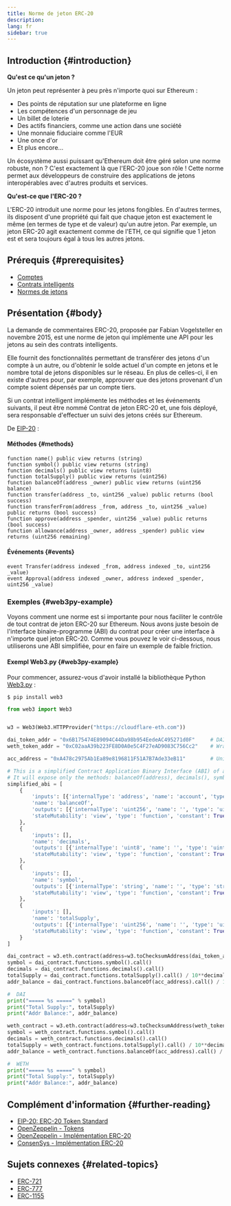 ```yaml
---
title: Norme de jeton ERC-20
description:
lang: fr
sidebar: true
---
```


## Introduction {#introduction}

**Qu'est ce qu'un jeton ?**

Un jeton peut représenter à peu près n'importe quoi sur Ethereum :

- Des points de réputation sur une plateforme en ligne
- Les compétences d'un personnage de jeu
- Un billet de loterie
- Des actifs financiers, comme une action dans une société
- Une monnaie fiduciaire comme l'EUR
- Une once d'or
- Et plus encore...

Un écosystème aussi puissant qu'Ethereum doit être géré selon une norme robuste, non ? C'est exactement là que l'ERC-20 joue son rôle ! Cette norme permet aux développeurs de construire des applications de jetons interopérables avec d'autres produits et services.

**Qu'est-ce que l'ERC-20 ?**

L'ERC-20 introduit une norme pour les jetons fongibles. En d'autres termes, ils disposent d'une propriété qui fait que chaque jeton est exactement le même (en termes de type et de valeur) qu'un autre jeton. Par exemple, un jeton ERC-20 agit exactement comme de l'ETH, ce qui signifie que 1 jeton est et sera toujours égal à tous les autres jetons.

## Prérequis {#prerequisites}

- [Comptes](/developers/docs/accounts)
- [Contrats intelligents](/developers/docs/smart-contracts/)
- [Normes de jetons](/developers/docs/standards/tokens/)

## Présentation {#body}

La demande de commentaires ERC-20, proposée par Fabian Vogelsteller en novembre 2015, est une norme de jeton qui implémente une API pour les jetons au sein des contrats intelligents.

Elle fournit des fonctionnalités permettant de transférer des jetons d'un compte à un autre, ou d'obtenir le solde actuel d'un compte en jetons et le nombre total de jetons disponibles sur le réseau. En plus de celles-ci, il en existe d'autres pour, par exemple, approuver que des jetons provenant d'un compte soient dépensés par un compte tiers.

Si un contrat intelligent implémente les méthodes et les événements suivants, il peut être nommé Contrat de jeton ERC-20 et, une fois déployé, sera responsable d'effectuer un suivi des jetons créés sur Ethereum.

De [EIP-20](https://eips.ethereum.org/EIPS/eip-20) :

#### Méthodes {#methods}

```solidity
function name() public view returns (string)
function symbol() public view returns (string)
function decimals() public view returns (uint8)
function totalSupply() public view returns (uint256)
function balanceOf(address _owner) public view returns (uint256 balance)
function transfer(address _to, uint256 _value) public returns (bool success)
function transferFrom(address _from, address _to, uint256 _value) public returns (bool success)
function approve(address _spender, uint256 _value) public returns (bool success)
function allowance(address _owner, address _spender) public view returns (uint256 remaining)
```

#### Événements {#events}

```solidity
event Transfer(address indexed _from, address indexed _to, uint256 _value)
event Approval(address indexed _owner, address indexed _spender, uint256 _value)
```

### Exemples {#web3py-example}

Voyons comment une norme est si importante pour nous faciliter le contrôle de tout contrat de jeton ERC-20 sur Ethereum. Nous avons juste besoin de l'interface binaire-programme (ABI) du contrat pour créer une interface à n'importe quel jeton ERC-20. Comme vous pouvez le voir ci-dessous, nous utiliserons une ABI simplifiée, pour en faire un exemple de faible friction.

#### Exempl Web3.py {#web3py-example}

Pour commencer, assurez-vous d'avoir installé la bibliothèque Python [Web3.py](https://web3py.readthedocs.io/en/stable/quickstart.html#installation) :

```
$ pip install web3
```

```python
from web3 import Web3


w3 = Web3(Web3.HTTPProvider("https://cloudflare-eth.com"))

dai_token_addr = "0x6B175474E89094C44Da98b954EedeAC495271d0F"     # DAI
weth_token_addr = "0xC02aaA39b223FE8D0A0e5C4F27eAD9083C756Cc2"    # Wrapped ether (WETH)

acc_address = "0xA478c2975Ab1Ea89e8196811F51A7B7Ade33eB11"        # Uniswap V2: DAI 2

# This is a simplified Contract Application Binary Interface (ABI) of an ERC-20 Token Contract.
# It will expose only the methods: balanceOf(address), decimals(), symbol() and totalSupply()
simplified_abi = [
    {
        'inputs': [{'internalType': 'address', 'name': 'account', 'type': 'address'}],
        'name': 'balanceOf',
        'outputs': [{'internalType': 'uint256', 'name': '', 'type': 'uint256'}],
        'stateMutability': 'view', 'type': 'function', 'constant': True
    },
    {
        'inputs': [],
        'name': 'decimals',
        'outputs': [{'internalType': 'uint8', 'name': '', 'type': 'uint8'}],
        'stateMutability': 'view', 'type': 'function', 'constant': True
    },
    {
        'inputs': [],
        'name': 'symbol',
        'outputs': [{'internalType': 'string', 'name': '', 'type': 'string'}],
        'stateMutability': 'view', 'type': 'function', 'constant': True
    },
    {
        'inputs': [],
        'name': 'totalSupply',
        'outputs': [{'internalType': 'uint256', 'name': '', 'type': 'uint256'}],
        'stateMutability': 'view', 'type': 'function', 'constant': True
    }
]

dai_contract = w3.eth.contract(address=w3.toChecksumAddress(dai_token_addr), abi=simplified_abi)
symbol = dai_contract.functions.symbol().call()
decimals = dai_contract.functions.decimals().call()
totalSupply = dai_contract.functions.totalSupply().call() / 10**decimals
addr_balance = dai_contract.functions.balanceOf(acc_address).call() / 10**decimals

#  DAI
print("===== %s =====" % symbol)
print("Total Supply:", totalSupply)
print("Addr Balance:", addr_balance)

weth_contract = w3.eth.contract(address=w3.toChecksumAddress(weth_token_addr), abi=simplified_abi)
symbol = weth_contract.functions.symbol().call()
decimals = weth_contract.functions.decimals().call()
totalSupply = weth_contract.functions.totalSupply().call() / 10**decimals
addr_balance = weth_contract.functions.balanceOf(acc_address).call() / 10**decimals

#  WETH
print("===== %s =====" % symbol)
print("Total Supply:", totalSupply)
print("Addr Balance:", addr_balance)
```

## Complément d'information {#further-reading}

- [EIP-20: ERC-20 Token Standard](https://eips.ethereum.org/EIPS/eip-20)
- [OpenZeppelin - Tokens](https://docs.openzeppelin.com/contracts/3.x/tokens#ERC20)
- [OpenZeppelin - Implémentation ERC-20](https://github.com/OpenZeppelin/openzeppelin-contracts/blob/master/contracts/token/ERC20/ERC20.sol)
- [ConsenSys - Implémentation ERC-20](https://github.com/ConsenSys/Tokens/blob/master/contracts/eip20/EIP20.sol)

## Sujets connexes {#related-topics}

- [ERC-721](/developers/docs/standards/tokens/erc-721/)
- [ERC-777](/developers/docs/standards/tokens/erc-777/)
- [ERC-1155](/developers/docs/standards/tokens/erc-1155/)
